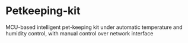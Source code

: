 # Petkeeping-kit
 MCU-based intelligent pet-keeping kit under automatic temperature and humidity control, with manual control over network interface
